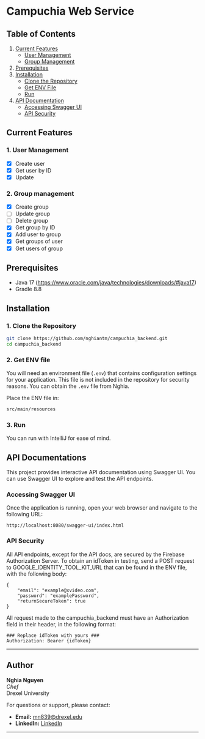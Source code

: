 # Campuchia Web Service

## Table of Contents

1. [Current Features](#current-features)
    - [User Management](#user-management)
    - [Group Management](#group-management)
2. [Prerequisites](#prerequisites)
3. [Installation](#installation)
    - [Clone the Repository](#clone-the-repository)
    - [Get ENV File](#get-env-file)
    - [Run](#run)
4. [API Documentation](#api-documentation)
    - [Accessing Swagger UI](#accessing-swagger-ui)
    - [API Security](#api-security)

## Current Features

### 1. User Management
- [x] Create user
- [x] Get user by ID
- [x] Update

### 2. Group management
- [x] Create group
- [ ] Update group
- [ ] Delete group
- [x] Get group by ID
- [x] Add user to group
- [x] Get groups of user
- [x] Get users of group

## Prerequisites
- Java 17 (https://www.oracle.com/java/technologies/downloads/#java17)
- Gradle 8.8

## Installation
### 1. Clone the Repository
```bash
git clone https://github.com/nghiantm/campuchia_backend.git
cd campuchia_backend
```

### 2. Get ENV file
You will need an environment file (`.env`) that contains configuration settings for your application. This file is not included in the repository for security reasons. You can obtain the `.env` file from Nghia.

Place the ENV file in:
```bash
src/main/resources
```

### 3. Run
You can run with IntelliJ for ease of mind.

## API Documentations
This project provides interactive API documentation using Swagger UI. You can use Swagger UI to explore and test the API endpoints.

### Accessing Swagger UI
Once the application is running, open your web browser and navigate to the following URL:
```text
http://localhost:8080/swagger-ui/index.html
```

### API Security
All API endpoints, except for the API docs, are secured by the Firebase Authorization Server. To obtain an idToken in testing, send a POST request to GOOGLE_IDENTITY_TOOL_KIT_URL that can be found in the ENV file, with the following body:
```text
{
    "email": "example@xvideo.com",
    "password": "examplePassword",
    "returnSecureToken": true
}
```
All request made to the campuchia_backend must have an Authorization field in their header, in the following format:
```text
### Replace idToken with yours ###
Authorization: Bearer {idToken}
```
---

## Author

**Nghia Nguyen**  
*Chef*  
Drexel University

For questions or support, please contact:
- **Email:** [mn839@drexel.edu](mailto:mn839@drexel.edu)
- **LinkedIn:** [LinkedIn](https://www.linkedin.com/in/nghiantm/)

---
